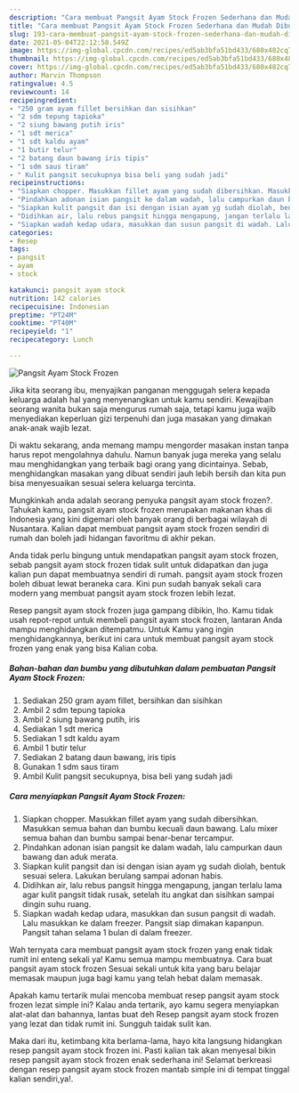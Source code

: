 ```yaml
---
description: "Cara membuat Pangsit Ayam Stock Frozen Sederhana dan Mudah Dibuat"
title: "Cara membuat Pangsit Ayam Stock Frozen Sederhana dan Mudah Dibuat"
slug: 193-cara-membuat-pangsit-ayam-stock-frozen-sederhana-dan-mudah-dibuat
date: 2021-05-04T22:12:58.549Z
image: https://img-global.cpcdn.com/recipes/ed5ab3bfa51bd433/680x482cq70/pangsit-ayam-stock-frozen-foto-resep-utama.jpg
thumbnail: https://img-global.cpcdn.com/recipes/ed5ab3bfa51bd433/680x482cq70/pangsit-ayam-stock-frozen-foto-resep-utama.jpg
cover: https://img-global.cpcdn.com/recipes/ed5ab3bfa51bd433/680x482cq70/pangsit-ayam-stock-frozen-foto-resep-utama.jpg
author: Marvin Thompson
ratingvalue: 4.5
reviewcount: 14
recipeingredient:
- "250 gram ayam fillet bersihkan dan sisihkan"
- "2 sdm tepung tapioka"
- "2 siung bawang putih iris"
- "1 sdt merica"
- "1 sdt kaldu ayam"
- "1 butir telur"
- "2 batang daun bawang iris tipis"
- "1 sdm saus tiram"
- " Kulit pangsit secukupnya bisa beli yang sudah jadi"
recipeinstructions:
- "Siapkan chopper. Masukkan fillet ayam yang sudah dibersihkan. Masukkan semua bahan dan bumbu kecuali daun bawang. Lalu mixer semua bahan dan bumbu sampai benar-benar tercampur."
- "Pindahkan adonan isian pangsit ke dalam wadah, lalu campurkan daun bawang dan aduk merata."
- "Siapkan kulit pangsit dan isi dengan isian ayam yg sudah diolah, bentuk sesuai selera. Lakukan berulang sampai adonan habis."
- "Didihkan air, lalu rebus pangsit hingga mengapung, jangan terlalu lama agar kulit pangsit tidak rusak, setelah itu angkat dan sisihkan sampai dingin suhu ruang."
- "Siapkan wadah kedap udara, masukkan dan susun pangsit di wadah. Lalu masukkan ke dalam freezer. Pangsit siap dimakan kapanpun. Pangsit tahan selama 1 bulan di dalam freezer."
categories:
- Resep
tags:
- pangsit
- ayam
- stock

katakunci: pangsit ayam stock 
nutrition: 142 calories
recipecuisine: Indonesian
preptime: "PT24M"
cooktime: "PT40M"
recipeyield: "1"
recipecategory: Lunch

---
```



![Pangsit Ayam Stock Frozen](https://img-global.cpcdn.com/recipes/ed5ab3bfa51bd433/680x482cq70/pangsit-ayam-stock-frozen-foto-resep-utama.jpg)

Jika kita seorang ibu, menyajikan panganan menggugah selera kepada keluarga adalah hal yang menyenangkan untuk kamu sendiri. Kewajiban seorang  wanita bukan saja mengurus rumah saja, tetapi kamu juga wajib menyediakan keperluan gizi terpenuhi dan juga masakan yang dimakan anak-anak wajib lezat.

Di waktu  sekarang, anda memang mampu mengorder masakan instan tanpa harus repot mengolahnya dahulu. Namun banyak juga mereka yang selalu mau menghidangkan yang terbaik bagi orang yang dicintainya. Sebab, menghidangkan masakan yang dibuat sendiri jauh lebih bersih dan kita pun bisa menyesuaikan sesuai selera keluarga tercinta. 



Mungkinkah anda adalah seorang penyuka pangsit ayam stock frozen?. Tahukah kamu, pangsit ayam stock frozen merupakan makanan khas di Indonesia yang kini digemari oleh banyak orang di berbagai wilayah di Nusantara. Kalian dapat membuat pangsit ayam stock frozen sendiri di rumah dan boleh jadi hidangan favoritmu di akhir pekan.

Anda tidak perlu bingung untuk mendapatkan pangsit ayam stock frozen, sebab pangsit ayam stock frozen tidak sulit untuk didapatkan dan juga kalian pun dapat membuatnya sendiri di rumah. pangsit ayam stock frozen boleh dibuat lewat beraneka cara. Kini pun sudah banyak sekali cara modern yang membuat pangsit ayam stock frozen lebih lezat.

Resep pangsit ayam stock frozen juga gampang dibikin, lho. Kamu tidak usah repot-repot untuk membeli pangsit ayam stock frozen, lantaran Anda mampu menghidangkan ditempatmu. Untuk Kamu yang ingin menghidangkannya, berikut ini cara untuk membuat pangsit ayam stock frozen yang enak yang bisa Kalian coba.

<!--inarticleads1-->

##### Bahan-bahan dan bumbu yang dibutuhkan dalam pembuatan Pangsit Ayam Stock Frozen:

1. Sediakan 250 gram ayam fillet, bersihkan dan sisihkan
1. Ambil 2 sdm tepung tapioka
1. Ambil 2 siung bawang putih, iris
1. Sediakan 1 sdt merica
1. Sediakan 1 sdt kaldu ayam
1. Ambil 1 butir telur
1. Sediakan 2 batang daun bawang, iris tipis
1. Gunakan 1 sdm saus tiram
1. Ambil  Kulit pangsit secukupnya, bisa beli yang sudah jadi




<!--inarticleads2-->

##### Cara menyiapkan Pangsit Ayam Stock Frozen:

1. Siapkan chopper. Masukkan fillet ayam yang sudah dibersihkan. Masukkan semua bahan dan bumbu kecuali daun bawang. Lalu mixer semua bahan dan bumbu sampai benar-benar tercampur.
1. Pindahkan adonan isian pangsit ke dalam wadah, lalu campurkan daun bawang dan aduk merata.
1. Siapkan kulit pangsit dan isi dengan isian ayam yg sudah diolah, bentuk sesuai selera. Lakukan berulang sampai adonan habis.
1. Didihkan air, lalu rebus pangsit hingga mengapung, jangan terlalu lama agar kulit pangsit tidak rusak, setelah itu angkat dan sisihkan sampai dingin suhu ruang.
1. Siapkan wadah kedap udara, masukkan dan susun pangsit di wadah. Lalu masukkan ke dalam freezer. Pangsit siap dimakan kapanpun. Pangsit tahan selama 1 bulan di dalam freezer.




Wah ternyata cara membuat pangsit ayam stock frozen yang enak tidak rumit ini enteng sekali ya! Kamu semua mampu membuatnya. Cara buat pangsit ayam stock frozen Sesuai sekali untuk kita yang baru belajar memasak maupun juga bagi kamu yang telah hebat dalam memasak.

Apakah kamu tertarik mulai mencoba membuat resep pangsit ayam stock frozen lezat simple ini? Kalau anda tertarik, ayo kamu segera menyiapkan alat-alat dan bahannya, lantas buat deh Resep pangsit ayam stock frozen yang lezat dan tidak rumit ini. Sungguh taidak sulit kan. 

Maka dari itu, ketimbang kita berlama-lama, hayo kita langsung hidangkan resep pangsit ayam stock frozen ini. Pasti kalian tak akan menyesal bikin resep pangsit ayam stock frozen enak sederhana ini! Selamat berkreasi dengan resep pangsit ayam stock frozen mantab simple ini di tempat tinggal kalian sendiri,ya!.

